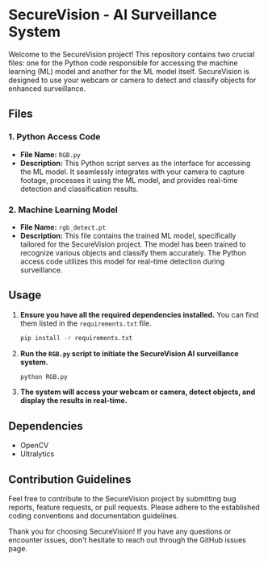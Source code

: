 # SecureVision - AI Surveillance System

Welcome to the SecureVision project! This repository contains two crucial files: one for the Python code responsible for accessing the machine learning (ML) model and another for the ML model itself. SecureVision is designed to use your webcam or camera to detect and classify objects for enhanced surveillance.

## Files

### 1. Python Access Code
- **File Name:** `RGB.py`
- **Description:** This Python script serves as the interface for accessing the ML model. It seamlessly integrates with your camera to capture footage, processes it using the ML model, and provides real-time detection and classification results.

### 2. Machine Learning Model
- **File Name:** `rgb_detect.pt`
- **Description:** This file contains the trained ML model, specifically tailored for the SecureVision project. The model has been trained to recognize various objects and classify them accurately. The Python access code utilizes this model for real-time detection during surveillance.

## Usage

1. **Ensure you have all the required dependencies installed.** You can find them listed in the `requirements.txt` file.

    ```bash
    pip install -r requirements.txt
    ```

2. **Run the `RGB.py` script to initiate the SecureVision AI surveillance system.**

    ```bash
    python RGB.py
    ```

3. **The system will access your webcam or camera, detect objects, and display the results in real-time.**

## Dependencies

- OpenCV
- Ultralytics

## Contribution Guidelines

Feel free to contribute to the SecureVision project by submitting bug reports, feature requests, or pull requests. Please adhere to the established coding conventions and documentation guidelines.

Thank you for choosing SecureVision! If you have any questions or encounter issues, don't hesitate to reach out through the GitHub issues page.
